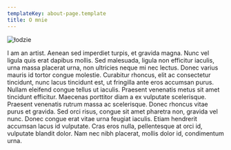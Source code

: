 ```yaml
---
templateKey: about-page.template
title: O mnie
---
```


![łodzie](/img/IMG_3755-Edit.jpg)

I am an artist. Aenean sed imperdiet turpis, et gravida magna. Nunc vel ligula quis erat dapibus mollis. Sed malesuada, ligula non efficitur iaculis, urna massa placerat urna, non ultricies neque mi nec lectus. Donec varius mauris id tortor congue molestie. Curabitur rhoncus, elit ac consectetur tincidunt, nunc lacus tincidunt est, ut fringilla ante eros accumsan purus. Nullam eleifend congue tellus ut iaculis. Praesent venenatis metus sit amet tincidunt efficitur. Maecenas porttitor diam a ex vulputate scelerisque. Praesent venenatis rutrum massa ac scelerisque. Donec rhoncus vitae purus et gravida. Sed orci risus, congue sit amet pharetra non, gravida vel nunc. Donec congue erat vitae urna feugiat iaculis. Etiam hendrerit accumsan lacus id vulputate. Cras eros nulla, pellentesque at orci id, vulputate blandit dolor. Nam nec nibh placerat, mollis dolor id, condimentum urna.
